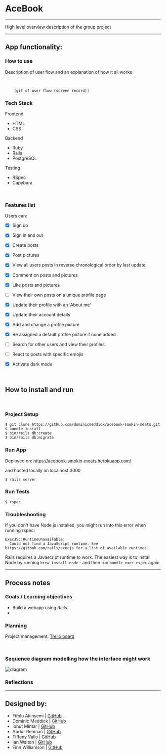 # AceBook
-------------------------------

High level overview description of the group project

--------------

## App functionality: 
### How to use 
Description of user flow and an explanation of how it all works

<br>

        [gif of user flow (screen record)]

### Tech Stack
Frontend
* HTML
* CSS

Backend
* Ruby
* Rails
* PostgreSQL

Testing
* RSpec
* Capybara 
<p>&nbsp;</p>

### Features list

Users can:

- [x] Sign up
- [x] Sign in and out
- [x] Create posts
- [x] Post pictures
- [x] View all users posts in reverse chronological order by last update
- [x] Comment on posts and pictures
- [x] Like posts and pictures
- [ ]  View their own posts on a unique profile page
- [x]  Update their profile with an 'About me'
- [x] Update their account details
- [x] Add and change a profile picture
- [x] Be assigned a default profile picture if none added
- [ ]  Search for other users and view their profiles
- [ ]  React to posts with specific emojis
- [x] Activate dark mode




<br>

## How to install and run
<br>

### Project Setup
```
$ git clone https://github.com/dominicmeddick/acebook-smokin-meats.git
$ bundle install
$ bin/rails db:create
$ bin/rails db:migrate

```
### Run App
Deployed on: https://acebook-smokin-meats.herokuapp.com/

and hosted locally on localhost:3000
```
$ rails server
```

### Run Tests
```
$ rspec
```

### Troubleshooting

If you don't have Node.js installed, you might run into this error when running rspec:

```
ExecJS::RuntimeUnavailable:
  Could not find a JavaScript runtime. See https://github.com/rails/execjs for a list of available runtimes.
 ```

Rails requires a Javascript runtime to work. The easiest way is to install Node by running `brew install node` - and then run `bundle exec rspec` again

----------------

## Process notes

### Goals / Learning objectives
* Build a webapp using Rails.
* 

### Planning
Project management: [Trello board](https://trello.com/invite/b/XononjtA/44dc9ba58bdd4f1cdf21ccbae8960914/smokinmeats)

<br>

### Sequence diagram modelling how the interface might work
![diagram](link)


### Reflections
	
------------
## Designed by:
* Fifolu Akinyemi 	| [GitHub](https://github.com/fizzy-fifs) <br>
* Dominic Meddick 	| [GitHub](https://github.com/dominicmeddick) <br>
* Ionut Mintar     	| [GitHub](https://github.com/mintar89) <br>
* Abdur Rehman    	| [GitHub](https://github.com/abd27) <br>
* Tiffany Vallo   	| [GitHub](https://github.com/tiffanyvallo) <br>
* Ian Walton       	| [GitHub](https://github.com/ian-1) <br>
* Finn Williamson 	| [GitHub](https://github.com/fwill22) <br>

